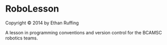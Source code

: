 RoboLesson
==========
Copyright &copy; 2014 by Ethan Ruffing

A lesson in programming conventions and version control for the BCAMSC robotics
teams.
